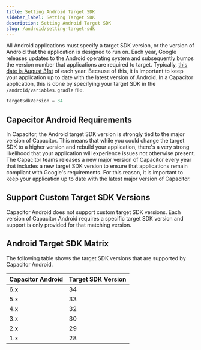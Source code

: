 ```yaml
---
title: Setting Android Target SDK
sidebar_label: Setting Target SDK
description: Setting Android Target SDK
slug: /android/setting-target-sdk
---
```


All Android applications must specify a target SDK version, or the version of Android that the application is designed to run on. Each year, Google releases updates to the Android operating system and subsequently bumps the version number that applications are required to target. Typically, [this date is August 31st](https://support.google.com/googleplay/android-developer/answer/11926878?hl=en) of each year. Because of this, it is important to keep your application up to date with the latest version of Android. In a Capacitor application, this is done by specifying your target SDK in the `/android/variables.gradle` file.

```groovy
targetSdkVersion = 34
```

## Capacitor Android Requirements

In Capacitor, the Android target SDK version is strongly tied to the major version of Capacitor. This means that while you could change the target SDK to a higher version and rebuild your application, there's a very strong likelihood that your application will experience issues not otherwise present. The Capacitor teams releases a new major version of Capacitor every year that includes a new target SDK version to ensure that applications remain compliant with Google's requirements. For this reason, it is important to keep your application up to date with the latest major version of Capacitor.

## Support Custom Target SDK Versions

Capacitor Android does not support custom target SDK versions. Each version of Capacitor Android requires a specific target SDK version and support is only provided for that matching version.

## Android Target SDK Matrix

The following table shows the target SDK versions that are supported by Capacitor Android.

| Capacitor Android | Target SDK Version |
| ----------------- | ------------------ |
| 6.x               | 34                 |
| 5.x               | 33                 |
| 4.x               | 32                 |
| 3.x               | 30                 |
| 2.x               | 29                 |
| 1.x               | 28                 |
